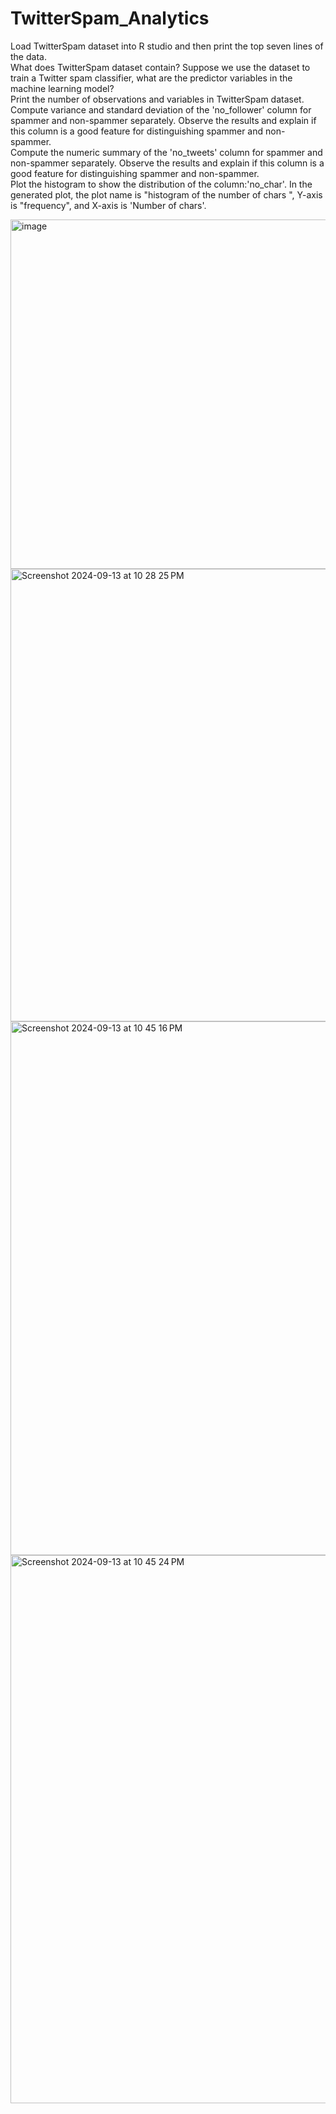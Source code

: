# TwitterSpam_Analytics

Load TwitterSpam dataset into R studio and then print the top seven lines of the data. </br>
What does TwitterSpam dataset contain? Suppose we use the dataset to train a Twitter spam classifier, what are the predictor variables in the machine learning model? </br>
Print the number of observations and variables in TwitterSpam dataset.</br>
Compute variance and standard deviation of the 'no_follower' column for spammer and non-spammer separately. Observe the results and explain if this column is a good feature for distinguishing spammer and non-spammer.</br>
Compute the numeric summary of the 'no_tweets' column for spammer and non-spammer separately. Observe the results and explain if this column is a good feature for distinguishing spammer and non-spammer.</br> 
Plot the histogram to show the distribution of the column:'no_char'. In the generated plot, the plot name is "histogram of the number of chars ", Y-axis is "frequency", and X-axis is 'Number of chars'.</br>

<img width="559" alt="image" src="https://github.com/user-attachments/assets/c48187c1-2fb5-4de6-89d1-40de6f695a6e">
<img width="724" alt="Screenshot 2024-09-13 at 10 28 25 PM" src="https://github.com/user-attachments/assets/51cbdf32-6366-46e2-8128-82951d5122ee">
<img width="854" alt="Screenshot 2024-09-13 at 10 45 16 PM" src="https://github.com/user-attachments/assets/c0ca7a52-bb5e-4c7f-86de-0bfc7f2f958a">
<img width="877" alt="Screenshot 2024-09-13 at 10 45 24 PM" src="https://github.com/user-attachments/assets/d549aee0-3341-4e92-b07e-9a49bccc5acc">

